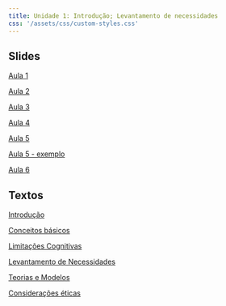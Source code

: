 ```yaml
---
title: Unidade 1: Introdução; Levantamento de necessidades
css: '/assets/css/custom-styles.css'
---
```



## Slides

[Aula 1](unidade1/1-intro.pdf)

[Aula 2](unidade1/2-conceitos.pdf)

[Aula 3](unidade1/3-inicio-req.pdf)

[Aula 4](unidade1/4-persona-mapa.pdf)

[Aula 5](unidade1/5-user-protot.pdf)

[Aula 5 - exemplo](unidade1/5-exemplo.pdf)

[Aula 6](unidade1/6-teorias-etica.pdf)

## Textos

[Introdução](https://tiagomassoni.github.io/ihc-texts/unidade1/intro.html)

[Conceitos básicos](https://tiagomassoni.github.io/ihc-texts/unidade1/conceitos.html)

<!---
[Processo de Design de UX/UI](https://tiagomassoni.github.io/ihc-texts/unidade1/processo.html)-->

[Limitações Cognitivas](https://tiagomassoni.github.io/ihc-texts/unidade1/limitacoes.html)

[Levantamento de Necessidades](https://tiagomassoni.github.io/ihc-texts/unidade1/requisitos.html)

[Teorias e Modelos](https://tiagomassoni.github.io/ihc-texts/unidade1/leis.html)

[Considerações éticas](https://tiagomassoni.github.io/ihc-texts/unidade1/etica.html)


